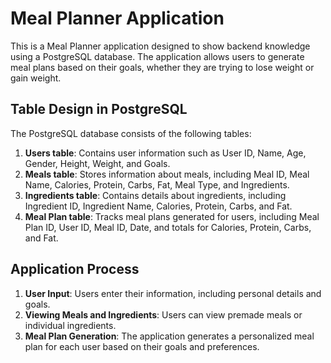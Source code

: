 # Meal Planner Application

This is a Meal Planner application designed to show backend knowledge using a PostgreSQL database. The application allows users to generate meal plans based on their goals, whether they are trying to lose weight or gain weight.

## Table Design in PostgreSQL

The PostgreSQL database consists of the following tables:

1. **Users table**: Contains user information such as User ID, Name, Age, Gender, Height, Weight, and Goals.
2. **Meals table**: Stores information about meals, including Meal ID, Meal Name, Calories, Protein, Carbs, Fat, Meal Type, and Ingredients.
3. **Ingredients table**: Contains details about ingredients, including Ingredient ID, Ingredient Name, Calories, Protein, Carbs, and Fat.
4. **Meal Plan table**: Tracks meal plans generated for users, including Meal Plan ID, User ID, Meal ID, Date, and totals for Calories, Protein, Carbs, and Fat.

## Application Process

1. **User Input**: Users enter their information, including personal details and goals.
2. **Viewing Meals and Ingredients**: Users can view premade meals or individual ingredients.
3. **Meal Plan Generation**: The application generates a personalized meal plan for each user based on their goals and preferences.


